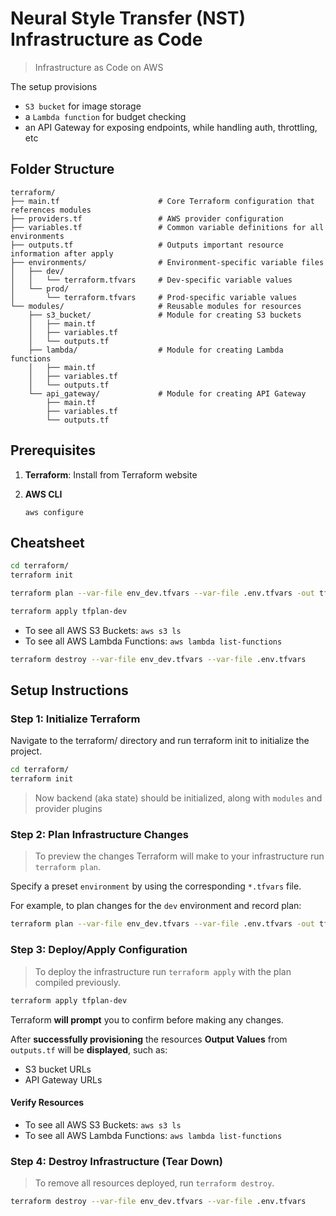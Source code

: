 # Neural Style Transfer (NST) Infrastructure as Code

> Infrastructure as Code on AWS

The setup provisions
- `S3 bucket` for image storage
- a `Lambda function` for budget checking
- an API Gateway for exposing endpoints, while handling auth, throttling, etc

## Folder Structure

```plaintext
terraform/
├── main.tf                      # Core Terraform configuration that references modules
├── providers.tf                 # AWS provider configuration
├── variables.tf                 # Common variable definitions for all environments
├── outputs.tf                   # Outputs important resource information after apply
├── environments/                # Environment-specific variable files
│   ├── dev/
│   │   └── terraform.tfvars     # Dev-specific variable values
│   └── prod/
│       └── terraform.tfvars     # Prod-specific variable values
└── modules/                     # Reusable modules for resources
    ├── s3_bucket/               # Module for creating S3 buckets
    │   ├── main.tf
    │   ├── variables.tf
    │   └── outputs.tf
    ├── lambda/                  # Module for creating Lambda functions
    │   ├── main.tf
    │   ├── variables.tf
    │   └── outputs.tf
    └── api_gateway/             # Module for creating API Gateway
        ├── main.tf
        ├── variables.tf
        └── outputs.tf
```

## Prerequisites

1. **Terraform**: Install from Terraform website
2. **AWS CLI**

    ```
    aws configure
    ```

## Cheatsheet
```sh
cd terraform/
terraform init
```
```sh
terraform plan --var-file env_dev.tfvars --var-file .env.tfvars -out tfplan-dev
```
```sh
terraform apply tfplan-dev
```
- To see all AWS S3 Buckets: `aws s3 ls`
- To see all AWS Lambda Functions: `aws lambda list-functions`
```sh
terraform destroy --var-file env_dev.tfvars --var-file .env.tfvars
```
## Setup Instructions

### Step 1: Initialize Terraform
Navigate to the terraform/ directory and run terraform init to initialize the project.

```sh
cd terraform/
terraform init
```
> Now backend (aka state) should be initialized, along with `modules` and provider plugins

### Step 2: Plan Infrastructure Changes
> To preview the changes Terraform will make to your infrastructure run `terraform plan`.

Specify a preset `environment` by using the corresponding `*.tfvars` file.

For example, to plan changes for the `dev` environment and record plan:

```sh
terraform plan --var-file env_dev.tfvars --var-file .env.tfvars -out tfplan-dev
```

### Step 3: Deploy/Apply Configuration
> To deploy the infrastructure run `terraform apply` with the plan compiled previously.

```sh
terraform apply tfplan-dev
```

Terraform **will prompt** you to confirm before making any changes.  

After **successfully provisioning** the resources **Output Values** from `outputs.tf` will be **displayed**, such as:
- S3 bucket URLs
- API Gateway URLs

#### Verify Resources

- To see all AWS S3 Buckets: `aws s3 ls`
- To see all AWS Lambda Functions: `aws lambda list-functions`

### Step 4: Destroy Infrastructure (Tear Down)
> To remove all resources deployed, run `terraform destroy`.

```sh
terraform destroy --var-file env_dev.tfvars --var-file .env.tfvars
```
